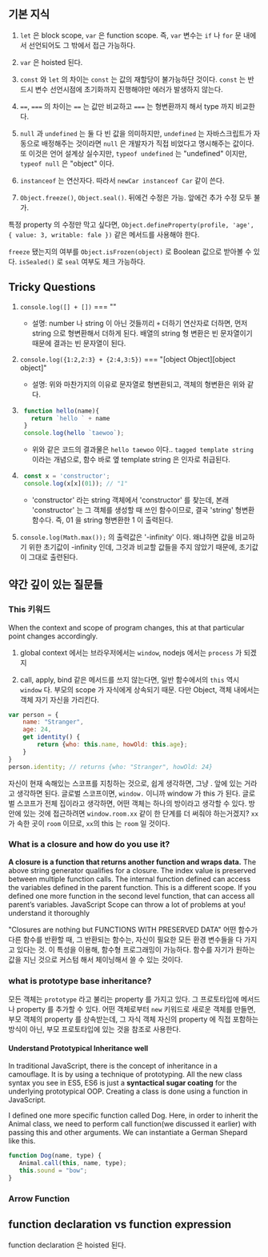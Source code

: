 ## 기본 지식

1. `let` 은 block scope, `var` 은 function scope. 즉, `var` 변수는 `if` 나 `for` 문 내에서 선언되어도 그 밖에서 접근 가능하다.
1. `var` 은 hoisted 된다.
1. `const` 와 `let` 의 차이는 `const` 는 값의 재할당이 불가능하단 것이다. `const` 는 반드시 변수 선언시점에 초기화까지 진행해야만 에러가 발생하지 않는다.

1. `==`, `===` 의 차이는 `==` 는 값만 비교하고 `===` 는 형변환까지 해서 type 까지 비교한다.
1. `null` 과 `undefined` 는 둘 다 빈 값을 의미하지만, `undefined` 는 자바스크립트가 자동으로 배정해주는 것이라면 `null` 은 개발자가 직접 비었다고 명시해주는 값이다. 또 이것은 언어 설계상 실수지만, `typeof undefined` 는 "undefined" 이지만, `typeof null` 은 "object" 이다.

1. `instanceof` 는 연산자다. 따라서 `newCar instanceof Car` 같이 쓴다.

1. `Object.freeze()`, `Object.seal()`. 뒤에건 수정은 가능. 앞에건 추가 수정 모두 불가. 

특정 property 의 수정만 막고 싶다면, 
`Object.defineProperty(profile, 'age', {
  value: 3,
  writable: fale
})`
같은 메서드를 사용해야 한다.

`freeze` 됐는지의 여부를 `Object.isFrozen(object)` 로 Boolean 값으로 받아볼 수 있다. `isSealed()` 로 `seal` 여부도 체크 가능하다.

## Tricky Questions

1. `console.log([] + [])` === ""
   - 설명: number 나 string 이 아닌 것들끼리 `+` 더하기 연산자로 더하면, 먼저 string 으로 형변환해서 더하게 된다. 배열의 string 형 변환은 빈 문자열이기 때문에 결과는 빈 문자열이 된다.
1. `console.log({1:2,2:3} + {2:4,3:5})` === "[object Object][object object]"
   - 설명: 위와 마찬가지의 이유로 문자열로 형변환되고, 객체의 형변환은 위와 같다.
1. ```javascript
    function hello(name){
      return `hello ` + name 
    }
    console.log(hello `taewoo`);
   ````
      - 위와 같은 코드의 결과물은 `hello taewoo` 이다.. `tagged template string` 이라는 개념으로, 함수 바로 옆 template string 은 인자로 취급된다.
1. ```javascript
    const x = 'constructor';
    console.log(x[x](01)); // "1"
   ```
      - 'constructor' 라는 string 객체에서 'constructor' 를 찾는데, 본래 'constructor' 는 그 객체를 생성할 때 쓰인 함수이므로, 결국 'string' 형변환 함수다. 즉, 01 을 string 형변환한 1 이 출력된다. 



1. `console.log(Math.max());` 의 출력값은 '-infinity' 이다. 왜냐하면 값을 비교하기 위한 초기값이 -infinity 인데, 그것과 비교할 값들을 주지 않았기 때문에, 초기값이 그대로 출련된다. 

## 약간 깊이 있는 질문들

### This 키워드

When the context and scope of program changes, this at that particular point changes accordingly.

1. global context 에서는 브라우저에서는 `window`, nodejs 에서는 `process` 가 되겠지

1. call, apply, bind 같은 메서드를 쓰지 않는다면, 일반 함수에서의 `this` 역시 `window` 다. 부모의 scope 가 자식에게 상속되기 때문. 다만 Object, 객체 내에서는 객체 자기 자신을 가리킨다. 

```javascript
var person = {
    name: "Stranger",
    age: 24,
    get identity() {
        return {who: this.name, howOld: this.age};
    }
}
person.identity; // returns {who: "Stranger", howOld: 24}
```

자신이 현재 속해있는 스코프를 지칭하는 것으로, 쉽게 생각하면, 그냥 . 앞에 있는 거라고 생각하면 된다. 글로벌 스코프이면, `window.` 이니까 window 가 this 가 된다. 글로벌 스코프가 전체 집이라고 생각하면, 어떤 객체는 하나의 방이라고 생각할 수 있다. 방 안에 있는 것에 접근하려면 `window.room.xx` 같이 한 단계를 더 써줘야 하는거겠지? `xx`가 속한 곳이 `room` 이므로, `xx`의 this 는 `room` 일 것이다. 

### What is a closure and how do you use it?

**A closure is a function that returns another function and wraps data.** The above string generator qualifies for a closure. The index value is preserved between multiple function calls. The internal function defined can access the variables defined in the parent function. This is a different scope. If you defined one more function in the second level function, that can access all parent’s variables.
JavaScript Scope can throw a lot of problems at you! understand it thoroughly

"Closures are nothing but FUNCTIONS WITH PRESERVED DATA"
어떤 함수가 다른 함수를 반환할 때, 그 반환되는 함수는, 자신이 필요한 모든 환경 변수들을 다 가지고 있다는 것. 이 특성을 이용해, 함수형 프로그래밍이 가능하다. 함수를 자기가 원하는 값을 지닌 것으로 커스텀 해서 체이닝해서 쓸 수 있는 것이다.

### what is prototype base inheritance?

모든 객체는 `prototype` 라고 불리는 property 를 가지고 있다. 그 프로토타입에 메서드나 property 를 추가할 수 있다. 어떤 객체로부터 `new` 키워드로 새로운 객체를 만들면, 부모 객체의 property 를 상속받는데, 그 자식 객체 자신의 property 에 직접 포함하는 방식이 아닌, 부모 프로토타입에 있는 것을 참조로 사용한다.

#### Understand Prototypical Inheritance well
In traditional JavaScript, there is the concept of inheritance in a camouflage. It is by using a technique of prototyping. All the new class syntax you see in ES5, ES6 is just a **syntactical sugar coating** for the underlying prototypical OOP. Creating a class is done using a function in JavaScript.


I defined one more specific function called Dog. Here, in order to inherit the Animal class, we need to perform call function(we discussed it earlier) with passing this and other arguments. We can instantiate a German Shepard like this.

```javascript
function Dog(name, type) {
   Animal.call(this, name, type);
   this.sound = "bow";
}
```

### Arrow Function

## function declaration vs function expression

function declaration 은 hoisted 된다.

